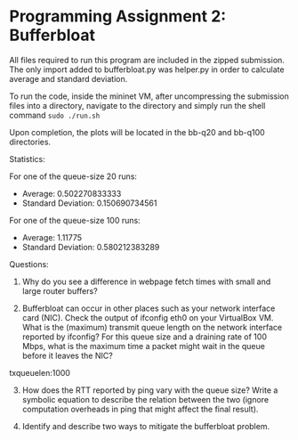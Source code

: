 # Programming Assignment 2: Bufferbloat

All files required to run this program are included in the zipped submission. The only import added to bufferbloat.py was helper.py in order to calculate average and standard deviation. 

To run the code, inside the mininet VM, after uncompressing the submission files into a directory, navigate to the directory and simply run the shell command ```sudo ./run.sh```

Upon completion, the plots will be located in the bb-q20 and bb-q100 directories. 

Statistics: 

For one of the queue-size 20 runs:
- Average: 0.502270833333 
- Standard Deviation: 0.150690734561 

For one of the queue-size 100 runs:
- Average: 1.11775
- Standard Deviation: 0.580212383289

Questions: 

1. Why do you see a difference in webpage fetch times with small and large router buffers?



2. Bufferbloat can occur in other places such as your network interface card (NIC). Check the output of ifconfig eth0 on your VirtualBox VM. What is the (maximum) transmit queue length on the network interface reported by ifconfig? For this queue size and a draining rate of 100 Mbps, what is the maximum time a packet might wait in the queue before it leaves the NIC?

txqueuelen:1000



3. How does the RTT reported by ping vary with the queue size? Write a symbolic equation to describe the relation between the two (ignore computation overheads in ping that might affect the final result).



4. Identify and describe two ways to mitigate the bufferbloat problem.
